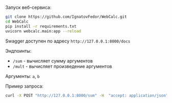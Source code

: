 Запуск веб-сервиса:

```bash
git clone https://github.com/IgnatovFedor/WebCalc.git
cd WebCalc
pip install -r requirements.txt
uvicorn webcalc.main:app --reload
```

Swagger доступен по адресу `http://127.0.0.1:8000/docs`

Эндпоинты:
- `/sum` - вычисляет сумму аргументов
- `/mult` - вычисляет произведение аргументов

Аргументы: `a`, `b`

Пример запроса:
```bash
curl -X POST "http://127.0.0.1:8000/sum" -H  "accept: application/json" -H  "Content-Type: application/json" -d "{\"a\":1,\"b\":2}"
```